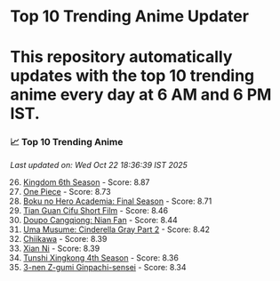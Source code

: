 # Top 10 Trending Anime Updater
# This repository automatically updates with the top 10 trending anime every day at 6 AM and 6 PM IST.

<!-- ANIME_LIST_START -->
### 📈 Top 10 Trending Anime

*Last updated on: Wed Oct 22 18:36:39 IST 2025*

26. [Kingdom 6th Season](https://myanimelist.net/anime/61517) - Score: 8.87
54. [One Piece](https://myanimelist.net/anime/21) - Score: 8.73
63. [Boku no Hero Academia: Final Season](https://myanimelist.net/anime/60098) - Score: 8.71
171. [Tian Guan Cifu Short Film](https://myanimelist.net/anime/60988) - Score: 8.46
187. [Doupo Cangqiong: Nian Fan](https://myanimelist.net/anime/51039) - Score: 8.44
194. [Uma Musume: Cinderella Gray Part 2](https://myanimelist.net/anime/61930) - Score: 8.42
218. [Chiikawa](https://myanimelist.net/anime/50250) - Score: 8.39
218. [Xian Ni](https://myanimelist.net/anime/55809) - Score: 8.39
247. [Tunshi Xingkong 4th Season](https://myanimelist.net/anime/56524) - Score: 8.36
264. [3-nen Z-gumi Ginpachi-sensei](https://myanimelist.net/anime/54757) - Score: 8.34

<!-- ANIME_LIST_END -->
